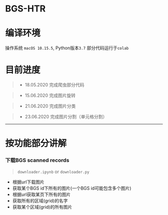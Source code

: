 # BGS-HTR


# 编译环境
操作系统 `macOS 10.15.5`, Python版本`3.7`
部分代码运行于`colab`

# 目前进度

>+ 18.05.2020 完成爬虫部分代码

>+ 15.06.2020 完成图片旋转

>+ 21.06.2020 完成图片分类

>+ 23.06.2020 完成图片分割（单元格分割）
***

# 按功能部分讲解

### 下载BGS scanned records
> `downloader.ipynb` or `downloader.py`
* 根据url下载图片
* 获取某个BGS id下所有的图片(一个BGS id可能包含多个图片)
* 根据url获取某页下所有的图片
* 获取所有的区域(grid)的名字
* 获取某个区域(grid)的所有图片
